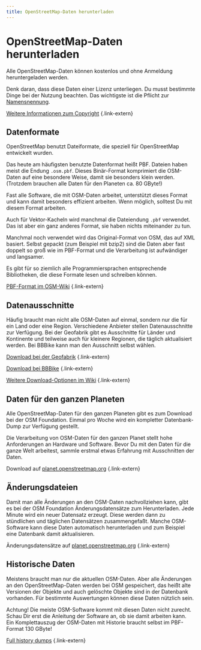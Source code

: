 ```yaml
---
title: OpenStreetMap-Daten herunterladen
---
```


# OpenStreetMap-Daten herunterladen

Alle OpenStreetMap-Daten können kostenlos und ohne Anmeldung heruntergeladen
werden.

<div class="infobox">

Denk daran, dass diese Daten einer Lizenz unterliegen. Du musst bestimmte Dinge
bei der Nutzung beachten. Das wichtigste ist die Pflicht zur
[Namensnennung](/nutzen/namensnennung/).

[Weitere Informationen zum Copyright](https://www.openstreetmap.org/copyright)
{.link-extern}

</div>

## Datenformate

OpenStreetMap benutzt Dateiformate, die speziell für OpenStreetMap entwickelt
wurden.

Das heute am häufigsten benutzte Datenformat heißt PBF. Dateien haben meist
die Endung `.osm.pbf`. Dieses Binär-Format komprimiert die OSM-Daten auf eine
besondere Weise, damit sie besonders klein werden. (Trotzdem brauchen alle
Daten für den Planeten ca. 80 GByte!)

Fast alle Software, die mit OSM-Daten arbeitet, unterstützt dieses Format
und kann damit besonders effizient arbeiten. Wenn möglich, solltest Du mit
diesem Format arbeiten.

<div class="infobox">

Auch für Vektor-Kacheln wird manchmal die Dateiendung `.pbf` verwendet. Das
ist aber ein ganz anderes Format, sie haben nichts miteinander zu tun.

</div>

Manchmal noch verwendet wird das Original-Format von OSM, das auf XML
basiert. Selbst gepackt (zum Beispiel mit bzip2) sind die Daten aber fast
doppelt so groß wie im PBF-Format und die Verarbeitung ist aufwändiger und
langsamer.

Es gibt für so ziemlich alle Programmiersprachen entsprechende Bibliotheken,
die diese Formate lesen und schreiben können.

[PBF-Format im OSM-Wiki](https://wiki.openstreetmap.org/wiki/PBF_Format)
{.link-extern}

## Datenausschnitte

Häufig braucht man nicht alle OSM-Daten auf einmal, sondern nur die für ein
Land oder eine Region. Verschiedene Anbieter stellen Datenausschnitte zur
Verfügung. Bei der Geofabrik gibt es Ausschnitte für Länder und Kontinente und
teilweise auch für kleinere Regionen, die täglich aktualisiert werden. Bei
BBBike kann man den Ausschnitt selbst wählen.

[Download bei der Geofabrik](https://download.geofabrik.de/)
{.link-extern}

[Download bei BBBike](https://download.bbbike.org/osm/)
{.link-extern}

[Weitere Download-Optionen im Wiki](https://wiki.openstreetmap.org/wiki/Planet.osm)
{.link-extern}

## Daten für den ganzen Planeten

Alle OpenStreetMap-Daten für den ganzen Planeten gibt es zum Download bei der
OSM Foundation. Einmal pro Woche wird ein kompletter Datenbank-Dump zur
Verfügung gestellt.

Die Verarbeitung von OSM-Daten für den ganzen Planet stellt hohe Anforderungen
an Hardware und Software. Bevor Du mit den Daten für die ganze Welt arbeitest,
sammle erstmal etwas Erfahrung mit Ausschnitten der Daten.

Download auf [planet.openstreetmap.org](https://planet.openstreetmap.org/)
{.link-extern}

## Änderungsdateien

Damit man alle Änderungen an den OSM-Daten nachvollziehen kann, gibt es bei der
OSM Foundation Änderungsdatensätze zum Herunterladen. Jede Minute wird ein
neuer Datensatz erzeugt. Diese werden dann zu stündlichen und täglichen
Datensätzen zusammengefaßt. Manche OSM-Software kann diese Daten automatisch
herunterladen und zum Beispiel eine Datenbank damit aktualisieren.

Änderungsdatensätze auf [planet.openstreetmap.org](https://planet.openstreetmap.org/replication/)
{.link-extern}

## Historische Daten

Meistens braucht man nur die aktuellen OSM-Daten. Aber alle Änderungen an den
OpenStreetMap-Daten werden bei OSM gespeichert, das heißt alte Versionen der
Objekte und auch gelöschte Objekte sind in der Datenbank vorhanden. Für
bestimmte Auswertungen können diese Daten nützlich sein.

Achtung! Die meiste OSM-Software kommt mit diesen Daten nicht zurecht. Schau
Dir erst die Anleitung der Software an, ob sie damit arbeiten kann. Ein
Komplettauszug der OSM-Daten mit Historie braucht selbst im PBF-Format 130
GByte!

[Full history dumps](https://planet.openstreetmap.org/pbf/full-history/)
{.link-extern}

